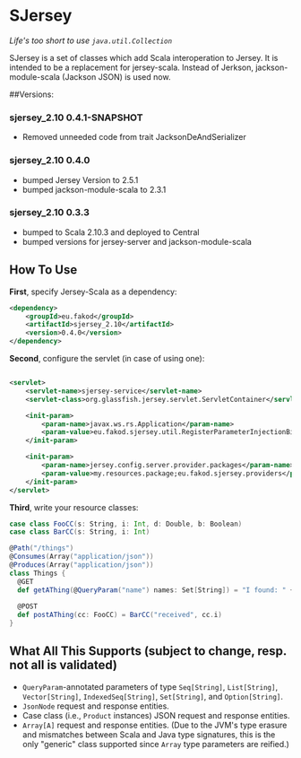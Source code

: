 SJersey
============

*Life's too short to use `java.util.Collection`*

SJersey is a set of classes which add Scala interoperation to Jersey.
It is intended to be a replacement for jersey-scala.
Instead of Jerkson, jackson-module-scala (Jackson JSON) is used now.


##Versions:

### sjersey_2.10 0.4.1-SNAPSHOT
* Removed unneeded code from trait JacksonDeAndSerializer

### sjersey_2.10 0.4.0
* bumped Jersey Version to 2.5.1
* bumped jackson-module-scala to 2.3.1

### sjersey_2.10 0.3.3
* bumped to Scala 2.10.3 and deployed to Central
* bumped versions for jersey-server and jackson-module-scala


How To Use
----------

**First**, specify Jersey-Scala as a dependency:

```xml
<dependency>
    <groupId>eu.fakod</groupId>
    <artifactId>sjersey_2.10</artifactId>
    <version>0.4.0</version>
</dependency>
```

**Second**, configure the servlet (in case of using one):

```xml

<servlet>
    <servlet-name>sjersey-service</servlet-name>
    <servlet-class>org.glassfish.jersey.servlet.ServletContainer</servlet-class>

    <init-param>
        <param-name>javax.ws.rs.Application</param-name>
        <param-value>eu.fakod.sjersey.util.RegisterParameterInjectionBinder</param-value>
    </init-param>

    <init-param>
        <param-name>jersey.config.server.provider.packages</param-name>
        <param-value>my.resources.package;eu.fakod.sjersey.providers</param-value>
    </init-param>
</servlet>

```

**Third**, write your resource classes:

```scala
case class FooCC(s: String, i: Int, d: Double, b: Boolean)
case class BarCC(s: String, i: Int)

@Path("/things")
@Consumes(Array("application/json"))
@Produces(Array("application/json"))
class Things {
  @GET
  def getAThing(@QueryParam("name") names: Set[String]) = "I found: " + names.mkString(", ")
  
  @POST
  def postAThing(cc: FooCC) = BarCC("received", cc.i)
}
```
    


What All This Supports (subject to change, resp. not all is validated)
----------------------

* `QueryParam`-annotated parameters of type `Seq[String]`, `List[String]`,
  `Vector[String]`, `IndexedSeq[String]`, `Set[String]`, and `Option[String]`.
* `JsonNode` request and response entities.
* Case class (i.e., `Product` instances) JSON request and response entities.
* `Array[A]` request and response entities. (Due to the JVM's type erasure and
  mismatches between Scala and Java type signatures, this is the only "generic"
  class supported since `Array` type parameters are reified.)
